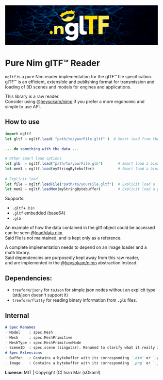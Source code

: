 ![ngltf](./doc/res/gh_banner.png)
# Pure Nim glTF™ Reader
`ngltf` is a pure Nim reader implementation for the glTF™ file specification.  
glTF™ is an efficient, extensible and publishing format for transmission and loading of 3D scenes and models for engines and applications.  

This library is a raw reader.  
Consider using @[heysokam/nimp](https://github.com/heysokam/nimp) if you prefer a more ergonomic and simple to use API.  

## How to use
```nim
import ngltf
let gltf = ngltf.load( "path/to/yourFile.gltf" )  # Smart load from the given path

... do something with the data ...
```
```nim
# Other smart load options
let glb  = ngltf.load("path/to/yourFile.glb")       # Smart load a binary gltf
let mem1 = ngltf.load(myStringBytebuffer)           # Smart load a binary from memory

# Explicit load
let file = ngltf.loadFile("path/to/yourFile.gltf")  # Explicit load a .gltf from a file
let mem2 = ngltf.loadMem(myStringBytebuffer)        # Explicit load a glb binary from memory
```
Supports:
- `.gltf`+`.bin`
- `.gltf` embedded (base64)
- `.glb`

An example of how the data contained in the gltf object could be accessed can be seen @[load/data.nim](src/ngltf/load/data.nim).  
Said file is not maintained, and is kept only as a reference.  

A complete implementation needs to depend on an image loader and a math library.  
Said dependencies are purposedly kept away from this raw reader,  
and are implemented in the @[heysokam/nimp](https://github.com/heysokam/nimp) abstraction instead.  

## Dependencies:
- `treeform/jsony`  for `toJson` for simple json nodes without an explicit type (std/json doesn't support it)  
- `treeform/flatty` for reading binary information from `.glb` files.  

## Internal
```md
# Spec Renames
- Model    : spec.Mesh
- Mesh     : spec.MeshPrimitive
- MeshType : spec.MeshPrimitiveMode
- SceneID  : spec.scene (singular). Renamed to clarify what it really is (root scene id).
# Spec Extensions
- Buffer   : Contains a bytebuffer with its corresponding `.bin` or `.glb` data buffers already loaded into memory.
- Image    : Contains a bytebuffer with its corresponding `.png` or `.jpg` data buffers already loaded into memory.
```

**License:**  MIT  |  Copyright (C) Ivan Mar (sOkam!)

